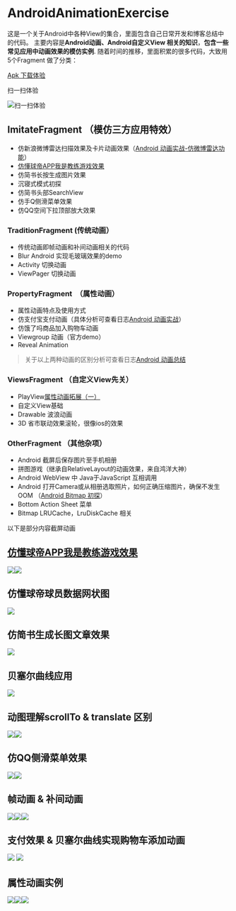

# AndroidAnimationExercise

这是一个关于Android中各种View的集合，里面包含自己日常开发和博客总结中的代码。
主要内容是**Android动画、Android自定义View 相关的知识**，**包含一些常见应用中动画效果的模仿实例**.
随着时间的推移，里面积累的很多代码，大致用5个Fragment 做了分类：


[Apk 下载体验](https://fir.im/tm15)


扫一扫体验

![扫一扫体验](https://raw.githubusercontent.com/REBOOTERS/AndroidAnimationExercise/master/screen/download.png)



## ImitateFragment （模仿三方应用特效）

- 仿新浪微博雷达扫描效果及卡片动画效果（[Android 动画实战-仿微博雷达功能](https://juejin.im/post/586d0f9eda2f600055cf3021)）
- [仿懂球帝APP我是教练游戏效果](https://juejin.im/post/5974c0c3f265da6c4c50160f)
- 仿简书长按生成图片效果
- 沉寝式模式初探
- 仿简书头部SearchView
- 仿手Q侧滑菜单效果
- 仿QQ空间下拉顶部放大效果


### TraditionFragment (传统动画）

- 传统动画即帧动画和补间动画相关的代码
- Blur Android 实现毛玻璃效果的demo
- Activity 切换动画
- ViewPager 切换动画

### PropertyFragment  （属性动画）
- 属性动画特点及使用方式
- 仿支付宝支付动画（具体分析可查看日志[Android 动画实战](http://www.jianshu.com/p/d2e06a2e65ad)）
- 仿饿了吗商品加入购物车动画
- Viewgroup 动画（官方demo）
- Reveal Animation

>关于以上两种动画的区别分析可查看日志[Android 动画总结](http://www.jianshu.com/p/420629118c10)




### ViewsFragment （自定义View先关）
- PlayView[属性动画拓展（一）](http://www.jianshu.com/p/f34791f4d5ab)
- 自定义View基础
- Drawable 波浪动画
- 3D 省市联动效果滚轮，很像ios的效果

### OtherFragment （其他杂项）

- Android 截屏后保存图片至手机相册
- 拼图游戏（继承自RelativeLayout的动画效果，来自鸿洋大神）
- Android WebView 中 Java于JavaScript 互相调用
- Android 打开Camera或从相册选取照片，如何正确压缩图片，确保不发生OOM （[Android Bitmap 初探](https://juejin.im/post/58bc1f11ac502e006b0957b7)）
- Bottom Action Sheet 菜单
- Bitmap LRUCache，LruDiskCache 相关



以下是部分内容截屏动画

## [仿懂球帝APP我是教练游戏效果](https://juejin.im/post/5974c0c3f265da6c4c50160f)

<img src="https://raw.githubusercontent.com/REBOOTERS/AndroidAnimationExercise/master/screen/football.gif"/><img src="https://raw.githubusercontent.com/REBOOTERS/AndroidAnimationExercise/master/screen/football2.gif"/>


## 仿懂球帝球员数据网状图

<img src="https://raw.githubusercontent.com/REBOOTERS/AndroidAnimationExercise/master/screen/polyganoView.png"/>

## 仿简书生成长图文章效果

<img src="https://raw.githubusercontent.com/REBOOTERS/AndroidAnimationExercise/master/screen/jianshu.gif"/>

## 贝塞尔曲线应用

<img src="https://raw.githubusercontent.com/REBOOTERS/AndroidAnimationExercise/master/screen/bessel.gif"/>


## 动图理解scrollTo &  translate 区别

<img src="https://raw.githubusercontent.com/REBOOTERS/AndroidAnimationExercise/master/screen/move.gif"/><img src="https://raw.githubusercontent.com/REBOOTERS/AndroidAnimationExercise/master/screen/-move.gif"/>

## 仿QQ侧滑菜单效果

<img src="https://raw.githubusercontent.com/REBOOTERS/AndroidAnimationExercise/master/screen/qq.gif"/><img src="https://raw.githubusercontent.com/REBOOTERS/AndroidAnimationExercise/master/screen/menu_3d.gif"/>




## 帧动画 & 补间动画 ##

<img src="https://raw.githubusercontent.com/REBOOTERS/AndroidAnimationExercise/master/screen/frame.gif"/><img src="https://raw.githubusercontent.com/REBOOTERS/AndroidAnimationExercise/master/screen/rotate1.gif"/><img src="https://raw.githubusercontent.com/REBOOTERS/AndroidAnimationExercise/master/screen/translate.gif"/>



## 支付效果  & 贝塞尔曲线实现购物车添加动画 ##

<img src="https://raw.githubusercontent.com/REBOOTERS/AndroidAnimationExercise/master/screen/alipay.gif"/>     <img src="https://raw.githubusercontent.com/REBOOTERS/AndroidAnimationExercise/master/screen/shopcar.gif"/>


## 属性动画实例 ##


<img src="https://raw.githubusercontent.com/REBOOTERS/AndroidAnimationExercise/master/screen/anim1.gif"/><img src="https://raw.githubusercontent.com/REBOOTERS/AndroidAnimationExercise/master/screen/anim2.gif"/><img src="https://raw.githubusercontent.com/REBOOTERS/AndroidAnimationExercise/master/screen/click2.gif"/>




